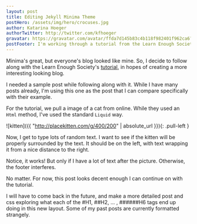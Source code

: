```yaml
---
layout: post
title: Editing Jekyll Minima Theme
postHero: /assets/img/hero/crocuses.jpg
author: Katarina Hoeger
authorTwitter: http://twitter.com/kfhoeger
gravatar: https://gravatar.com/avatar/ffda7d145b83c4b118f982401f962ca6?s=150
postFooter: I'm working through a tutorial from the Learn Enough Society. This is the  <a href="https://www.learnenough.com/css-and-layout-tutorial?single_page=1#code-post-start">tutorial section</a> I am working on. Now this is in the footer!
---
```

Minima's great, but everyone's blog looked like mine. So, I decide to follow along with the Learn Enough Society's [tutorial](https://www.learnenough.com/css-and-layout-tutorial?single_page=1#code-post-start), in hopes of creating a more interesting looking blog.

I needed a sample post while following along with it. While I have many posts already, I'm using this one as the post that I can compare specifically with their example.

For the tutorial, we pull a image of a cat from online. While they used an `Html` method, I've used the standard `Liquid` way.

![kitten]({{ "http://placekitten.com/g/400/200" | absolute_url }}){: .pull-left }

Now, I get to type lots of random text. I want to see if the kitten will be properly surrounded by the text. It should be on the left, with text wrapping it from a nice distance to the right.

Notice, it works! But only if I have a lot of text after the picture. Otherwise, the footer interferes.

No matter. For now, this post looks decent enough I can continue on with the tutorial.

I will have to come back in the future, and make a more detailed post and css exploring what each of the #H1, ##H2, ... , ######H6 tags end up doing in this new layout. Some of my past posts are currently formatted strangely. 
